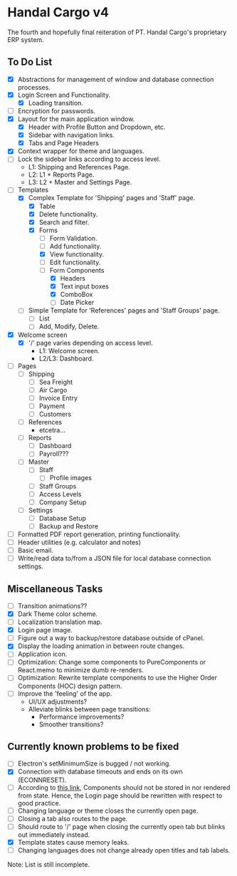 # Handal Cargo v4

The fourth and hopefully final reiteration of PT. Handal Cargo's proprietary ERP system.

## To Do List

- [x] Abstractions for management of window and database connection processes.
- [x] Login Screen and Functionality.
  - [x] Loading transition.
- [ ] Encryption for passwords.
- [x] Layout for the main application window.
  - [x] Header with Profile Button and Dropdown, etc.
  - [x] Sidebar with navigation links.
  - [x] Tabs and Page Headers
- [x] Context wrapper for theme and languages.
- [ ] Lock the sidebar links according to access level.
  - L1: Shipping and References Page.
  - L2: L1 + Reports Page.
  - L3: L2 + Master and Settings Page.
- [ ] Templates
  - [x] Complex Template for 'Shipping' pages and 'Staff' page.
    - [x] Table
    - [x] Delete functionality.
    - [x] Search and filter.
    - [x] Forms
      - [ ] Form Validation.
      - [ ] Add functionality.
      - [x] View functionality.
      - [ ] Edit functionality.
      - [ ] Form Components
        - [x] Headers
        - [x] Text input boxes
        - [x] ComboBox
        - [ ] Date Picker
  - [ ] Simple Template for 'References' pages and 'Staff Groups' page.
    - [ ] List
    - [ ] Add, Modify, Delete.
- [x] Welcome screen
  - [x] '/' page varies depending on access level.
    - L1: Welcome screen.
    - L2/L3: Dashboard.
- [ ] Pages
  - [ ] Shipping
    - [ ] Sea Freight
    - [ ] Air Cargo
    - [ ] Invoice Entry
    - [ ] Payment
    - [ ] Customers
  - [ ] References
    - etcetra...
  - [ ] Reports
    - [ ] Dashboard
    - [ ] Payroll???
  - [ ] Master
    - [ ] Staff
      - [ ] Profile images
    - [ ] Staff Groups
    - [ ] Access Levels
    - [ ] Company Setup
  - [ ] Settings
    - [ ] Database Setup
    - [ ] Backup and Restore
- [ ] Formatted PDF report generation, printing functionality.
- [ ] Header utilities (e.g. calculator and notes)
- [ ] Basic email.
- [ ] Write/read data to/from a JSON file for local database connection settings.

## Miscellaneous Tasks

- [ ] Transition animations??
- [x] Dark Theme color scheme.
- [ ] Localization translation map.
- [x] Login page image.
- [ ] Figure out a way to backup/restore database outside of cPanel.
- [x] Display the loading animation in between route changes.
- [ ] Application icon.
- [ ] Optimization: Change some components to PureComponents or React.memo to minimize dumb re-renders.
- [ ] Optimization: Rewrite template components to use the Higher Order Components (HOC) design pattern.
- [ ] Improve the 'feeling' of the app.
  - UI/UX adjustments?
  - Alleviate blinks between page transitions:
    - Performance improvements?
    - Smoother transitions?

## Currently known problems to be fixed

- [ ] Electron's setMinimumSize is bugged / not working.
- [x] Connection with database timeouts and ends on its own (ECONNRESET).
- [ ] According to [this link](https://stackoverflow.com/questions/47875097/add-element-to-a-state-react), Components should not be stored in nor rendered from state. Hence, the Login page should be rewritten with respect to good practice.
- [ ] Changing language or theme closes the currently open page.
- [ ] Closing a tab also routes to the page.
- [ ] Should route to '/' page when closing the currently open tab but blinks out immediately instead.
- [x] Template states cause memory leaks.
- [ ] Changing languages does not change already open titles and tab labels.

Note: List is still incomplete.
